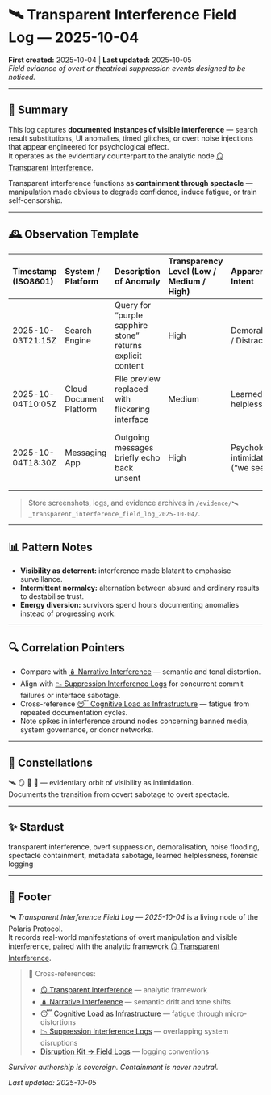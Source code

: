 # 🛰️ Transparent Interference Field Log — 2025-10-04  
**First created:** 2025-10-04 | **Last updated:** 2025-10-05  
*Field evidence of overt or theatrical suppression events designed to be noticed.*  

---

## 🧾 Summary  

This log captures **documented instances of visible interference** — search result substitutions, UI anomalies, timed glitches, or overt noise injections that appear engineered for psychological effect.  
It operates as the evidentiary counterpart to the analytic node [🪞 Transparent Interference](../Narrative_And_Psych_Ops/🧠_Psychological_Containment/🪞_transparent_interference.md).  

Transparent interference functions as **containment through spectacle** — manipulation made obvious to degrade confidence, induce fatigue, or train self-censorship.  

---

## 🕰 Observation Template  

| Timestamp (ISO8601) | System / Platform | Description of Anomaly | Transparency Level (Low / Medium / High) | Apparent Intent | Survivor Impact | Evidence Type | Notes |
|:--------------------|:------------------|:-----------------------|:-----------------------------------------|:----------------|:----------------|:---------------|:------|
| 2025-10-03T21:15Z | Search Engine | Query for “purple sapphire stone” returns explicit content | High | Demoralisation / Distraction | Emotional exhaustion; research halted | Screenshot | Occurred after VPN drop. |
| 2025-10-04T10:05Z | Cloud Document Platform | File preview replaced with flickering interface | Medium | Learned helplessness | Time lost verifying data integrity | Video capture | Normal view restored after reload. |
| 2025-10-04T18:30Z | Messaging App | Outgoing messages briefly echo back unsent | High | Psychological intimidation (“we see you”) | Disorientation; avoidance of platform | Log export | Coincides with discussion of sensitive topic. |

> Store screenshots, logs, and evidence archives in `/evidence/🛰️_transparent_interference_field_log_2025-10-04/`.  

---

## 📊 Pattern Notes  

- **Visibility as deterrent:** interference made blatant to emphasise surveillance.  
- **Intermittent normalcy:** alternation between absurd and ordinary results to destabilise trust.  
- **Energy diversion:** survivors spend hours documenting anomalies instead of progressing work.  

---

## 🔍 Correlation Pointers  

- Compare with [🪆 Narrative Interference](../Narrative_And_Psych_Ops/🪆_narrative_interference.md) — semantic and tonal distortion.  
- Align with [📉 Suppression Interference Logs](../../📉_Suppression_Interference_Logs.md) for concurrent commit failures or interface sabotage.  
- Cross-reference [😴 Cognitive Load as Infrastructure](../Narrative_And_Psych_Ops/🧠_Psychological_Containment/😴_cognitive_load_as_infrastructure.md) — fatigue from repeated documentation cycles.  
- Note spikes in interference around nodes concerning banned media, system governance, or donor networks.  

---

## 🌌 Constellations  

🛰️ 🪞 🧿 🧠 — evidentiary orbit of visibility as intimidation.  
Documents the transition from covert sabotage to overt spectacle.  

---

## ✨ Stardust  

transparent interference, overt suppression, demoralisation, noise flooding, spectacle containment, metadata sabotage, learned helplessness, forensic logging  

---

## 🏮 Footer  

*🛰️ Transparent Interference Field Log — 2025-10-04* is a living node of the Polaris Protocol.  
It records real-world manifestations of overt manipulation and visible interference, paired with the analytic framework [🪞 Transparent Interference](../Narrative_And_Psych_Ops/🧠_Psychological_Containment/🪞_transparent_interference.md).  

> 📡 Cross-references:  
> - [🪞 Transparent Interference](../Narrative_And_Psych_Ops/🧠_Psychological_Containment/🪞_transparent_interference.md) — analytic framework  
> - [🪆 Narrative Interference](../Narrative_And_Psych_Ops/🪆_narrative_interference.md) — semantic drift and tone shifts  
> - [😴 Cognitive Load as Infrastructure](../Narrative_And_Psych_Ops/🧠_Psychological_Containment/😴_cognitive_load_as_infrastructure.md) — fatigue through micro-distortions  
> - [📉 Suppression Interference Logs](../../📉_Suppression_Interference_Logs.md) — overlapping system disruptions  
> - [Disruption Kit → Field Logs](../../Disruption_Kit/Field_Logs/) — logging conventions  

*Survivor authorship is sovereign. Containment is never neutral.*  

_Last updated: 2025-10-05_
